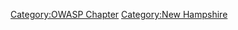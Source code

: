 [Category:OWASP Chapter](Category:OWASP_Chapter "wikilink")
[Category:New Hampshire](Category:New_Hampshire "wikilink")
